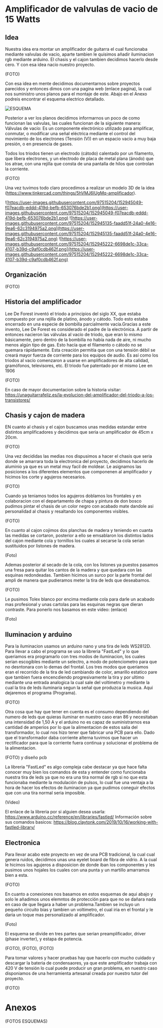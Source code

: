 # Amplificador de valvulas de vacio de 15 Watts

## Idea
Nuestra idea era montar un amplificador de guitarra el cual funcionaba mediante valvulas de vacio, aparte tambien le quisimos añadir iluminacion rgb mediante arduino. El chasis y el cajon tambien decidimos hacerlo desde cero. Y con esa idea nacio nuestro proyecto.

(FOTO)

Con esa idea en mente decidimos documentarnos sobre proyectos parecidos y entonces dimos con una pagina web (enlace pagina), la cual nos suministro unos planos para el montaje de este. Abajo en el Anexo podreis encontrar el esquema electrico detallado.

![ESQUEMA](https://robrobinette.com/images/Guitar/AA1164/AA1164_Princeton_Reverb_Layout_Reverb_and_Tremolo_Deleted_Plus_Mid.png)

Posterior a ver los planos decidimos informarnos un poco de como funcionan las valvulas, las cuales funcionan de la siguiente manera:
Válvulas de vacío: Es un componente electrónico utilizado para amplificar, conmutar, o modificar una señal eléctrica mediante el control del movimiento de los electrones (Tensión (V)) en un espacio vacío a muy baja presión, o en presencia de gases.

Todos los triodos tienen un electrodo (cátodo) calentado por un filamento, que libera electrones, y un electrodo de placa de metal plana (ánodo) que los atrae, con una rejilla que consta de una pantalla de hilos que controlan la corriente.

(FOTO)

Una vez tuvimos todo claro procedimos a realizar un modelo 3D de la idea (https://www.tinkercad.com/things/5hVMJ6lUgMq-amplificador).

![https://user-images.githubusercontent.com/97515204/152945049-f07eacdb-eddd-419d-befb-653076bde2b1.png](https://user-images.githubusercontent.com/97515204/152945049-f07eacdb-eddd-419d-befb-653076bde2b1.png) ![https://user-images.githubusercontent.com/97515204/152945135-faadd51f-24a0-4e16-9ea6-62c3194975a2.png](https://user-images.githubusercontent.com/97515204/152945135-faadd51f-24a0-4e16-9ea6-62c3194975a2.png) ![https://user-images.githubusercontent.com/97515204/152945222-6698de1c-33ca-4107-b39d-c9af0cdb462f.png](https://user-images.githubusercontent.com/97515204/152945222-6698de1c-33ca-4107-b39d-c9af0cdb462f.png)


## Organización

(FOTO)

## Historia del amplificador

Lee De Forest inventó el triodo a principios del siglo XX, que estaba compuesto por una rejilla de platino, ánodo y cátodo. Todo esto estaba encerrado en una especie de bombilla parcialmente vacía.Gracias a este invento, Lee De Forest es considerado el padre de la electrónica. A partir de entonces nacieron las válvulas al vacío de triodo, que eran lo mismo básicamente, pero dentro de la bombilla no había nada de aire, ni mucho menos algún tipo de gas. Esto hacía que el filamento o cátodo no se quemara rápidamente.
Esta creación permitía que con una tensión débil se creará mayor fuerza de corriente para los equipos de audio. Es así como los triodos al vacío comenzaron a usarse en amplificadores de alta calidad, gramófonos, televisores, etc.
El triodo fue patentado por el mismo Lee en 1906

(FOTO)

En caso de mayor documentacion sobre la historia visitar: https://unaguitarrafeliz.es/la-evolucion-del-amplificador-del-triodo-a-los-transistores/

## Chasis y cajon de madera

EN cuanto al chasis y el cajon buscamos unas medidas estandar entre distintos amplificadores y decidimos que seria un amplificador de 45cm x 20cm.

(FOTO)

Una vez decididas las medias nos dispusimos a hacer el chasis que seria donde se amarrara toda la electronica del proyecto, decidimos hacerlo de aluminio ya que es un metal muy facil de moldear. Le asignamos las posiciones a los diferentes elementos que componenen al amplificador y hicimos los corte y agujeros necesarios.

(FOTO)

Cuando ya teniamos todos los agujeros doblamos los frontales y en colaboracion con el departamento de chapa y pintura de don bosco pudimos pintar el chasis de un color negro con acabado mate dandole asi personalidad al chasis y resaltando los componentes visibles.

(FOTO)

En cuanto al cajon cojimos dos planchas de madera y teniendo en cuanta las medidas se cortaron, posterior a ello se emsablaron los distintos lados del cajon mediante cola y tornillos los cuales al secarse la cola serian sustituidos por listones de madera.

(Foto)

Ademas posterior al secado de la cola, con los listones ya puestos pasamos una fresa para quitar los cantos de la madera y que quedara con las esquinas redondeadas. Tambien hicimos un surco por la parte frontal del ampli de manera que pudieramos meter la tira de leds que deseabamos.

(FOTO)

Le pusimos Tolex blanco por encima mediante cola para darle un acabado mas profesional y unas cartolas para las esquinas negras que dieran contraste. Para ponerlo nos basamos en este video: (enlace)

(Foto)

## Iluminacion y arduino

Para la iluminacion usamos un arduino nano y una tira de leds WS2812D. Para llevar a cabo el programa se uso la libreria  "FastLed" y lo que queriamos era programarlo con tres modos de iluminacion, los cuales serian escogibles mediante un selectro, a modo de potenciometro para que no desntonara con lo demas del frontal. Los tres modos que queriamos eran el recorrido de la tira de led cambiando de color, amarillo estatico pare que tambien fuera encencdiendo progresivamente la tira y por ultimo mediante una entrada analogica la cual sale del voltimetro y mediante la cual la tira de leds iluminaria segun la señal que produzca la musica. Aqui dejaremos el programa (Programa).

(FOTO)

 Otra cosa que hay que tener en cuenta es el consumo dependiendo del numero de leds que quieras iluminar en nuestro caso eran 86 y necesitaban una intensidad de 1,50 A y el arduino no es capaz de suministrarnos esa cantidad de amperios por lo que la alimentacion de estos salia del transformador, lo cual nos hizo tener que fabricar una PCB para ello. Dado que el transformador daba corriente alterna tuvimos que hacer un rectificador para que la corriente fuera continua y solucionar el problema de la alimentacion.
 
 (FOTO) y diseño pcb
 
La libreria "FastLed" es algo compleja cabe destacar ya que hace falta conocer muy bien los comandos de esta y entender como funcionaba nuestra tira de leds ya que no era una tira normal de rgb si no que esta funcionaba mediante la modulación de pulsos, lo cual fue una ventaja a la hora de hacer los efectos de iluminacion ya que pudimos coneguir efectos que con una tira normal seria imposible.

(Video) 

El enlace de la libreria por si alguien desea usarla: https://www.arduino.cc/reference/en/libraries/fastled/
Información sobre sus comandos basicos: https://blog.claytonk.com/2019/10/16/working-with-fastled-library/

## Electronica
Para llevar acabo este proyecto en vez de una PCB tradicional, la cual cual genera ruidos, decidimos unas una eyelet board de fibra de vidrio. A la cual le hicimos los agujeros a disposicion de donde iban los componentes y les pusimos unos hojales los cuales con una punta y un martillo amarramos bien a esta. 

(FOTO)

En cuanto a conexiones nos basamos en estos esquemas de aqui abajo y solo le añadimos unos elemntos de protección para que no se dañara nada en caso de que llegara a haber un problema.Tambien se incluyo un pequeño circuito bias y tambien un voltimetro, el cual iria en el frontal y le daria un toque mas personalizado al amplificador.

(Foto)

El esquema se divide en tres partes que serian preamplificador, driver (phase inverter), y estapa de potencia.

(FOTO), (FOTO), (FOTO)

Para tomar valores y hacer pruebas hay que hacerlo con mucho cuidado y descargar la bateria de condensaores, ya que este amplificador trabaja con 420 V de tensión lo cual puede producir un gran problema,  en nuestro caso disponiamos de una herramienta artesanal creada por nuestro tutor del proyecto.

(FOTO)

# Anexos

(FOTOS ESQUEMAS)
